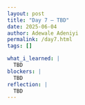 ```yaml
---
layout: post
title: "Day 7 – TBD"
date: 2025-06-04
author: Adewale Adeniyi
permalink: /day7.html
tags: []

what_i_learned: |
  TBD
blockers: |
  TBD
reflection: |
  TBD
---
```


